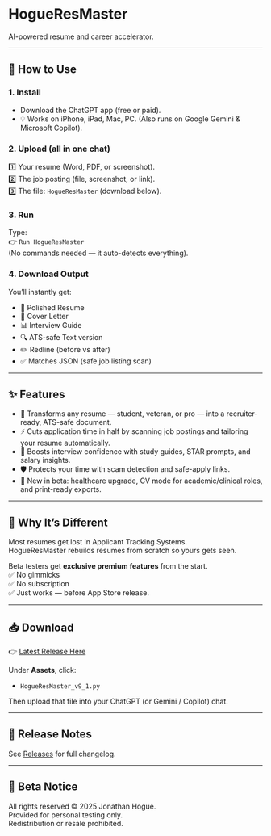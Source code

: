 # HogueResMaster  

AI-powered resume and career accelerator.  

---

## 🚀 How to Use  

### 1. Install  
- Download the ChatGPT app (free or paid).  
- 💡 Works on iPhone, iPad, Mac, PC. (Also runs on Google Gemini & Microsoft Copilot).  

### 2. Upload (all in one chat)  
1️⃣ Your resume (Word, PDF, or screenshot).  
2️⃣ The job posting (file, screenshot, or link).  
3️⃣ The file: `HogueResMaster` (download below).  

### 3. Run  
Type:  
👉 `Run HogueResMaster`  
(No commands needed — it auto-detects everything).  

### 4. Download Output  
You’ll instantly get:  
- 📝 Polished Resume  
- 📄 Cover Letter  
- 📊 Interview Guide  
- 🔍 ATS-safe Text version  
- ✏️ Redline (before vs after)  
- ✅ Matches JSON (safe job listing scan)  

---

## ✨ Features  

- 📑 Transforms any resume — student, veteran, or pro — into a recruiter-ready, ATS-safe document.  
- ⚡ Cuts application time in half by scanning job postings and tailoring your resume automatically.  
- 🎯 Boosts interview confidence with study guides, STAR prompts, and salary insights.  
- 🛡️ Protects your time with scam detection and safe-apply links.  
- 🏥 New in beta: healthcare upgrade, CV mode for academic/clinical roles, and print-ready exports.  

---

## 🔑 Why It’s Different  

Most resumes get lost in Applicant Tracking Systems.  
HogueResMaster rebuilds resumes from scratch so yours gets seen.  

Beta testers get **exclusive premium features** from the start.  
✅ No gimmicks  
✅ No subscription  
✅ Just works — before App Store release.  

---

## 📥 Download  

👉 [Latest Release Here](https://github.com/hoguej77/hogueresmaster/releases/tag/v9.1-beta)  

Under **Assets**, click:  
- `HogueResMaster_v9_1.py`  

Then upload that file into your ChatGPT (or Gemini / Copilot) chat.  

---

## 📝 Release Notes  

See [Releases](https://github.com/hoguej77/hogueresmaster/releases) for full changelog.  

---

## 📌 Beta Notice  

All rights reserved © 2025 Jonathan Hogue.  
Provided for personal testing only.  
Redistribution or resale prohibited.  
